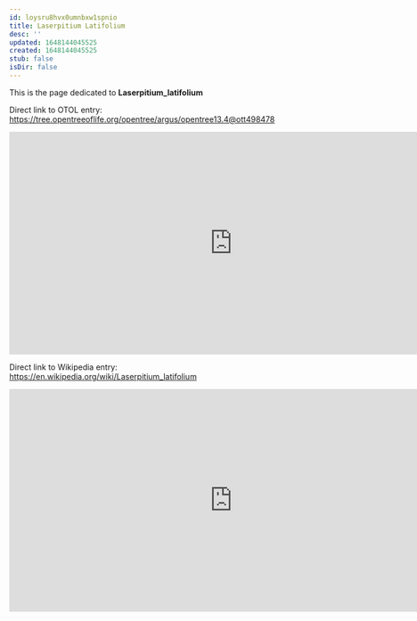 ```yaml
---
id: loysru8hvx0umnbxw1spnio
title: Laserpitium Latifolium
desc: ''
updated: 1648144045525
created: 1648144045525
stub: false
isDir: false
---
```

This is the page dedicated to **Laserpitium_latifolium**


Direct link to OTOL entry: https://tree.opentreeoflife.org/opentree/argus/opentree13.4@ott498478



<html>
    <body>
    <iframe src="https://tree.opentreeoflife.org/opentree/argus/opentree13.4@ott498478"
    width="800" height="400" frameborder="0" allowfullscreen> </iframe>
    </body>
</html>
    


Direct link to Wikipedia entry: https://en.wikipedia.org/wiki/Laserpitium_latifolium



<html>
    <body>
    <iframe src="https://en.wikipedia.org/wiki/Laserpitium_latifolium"
    width="800" height="400" frameborder="0" allowfullscreen> </iframe>
    </body>
</html>
    
